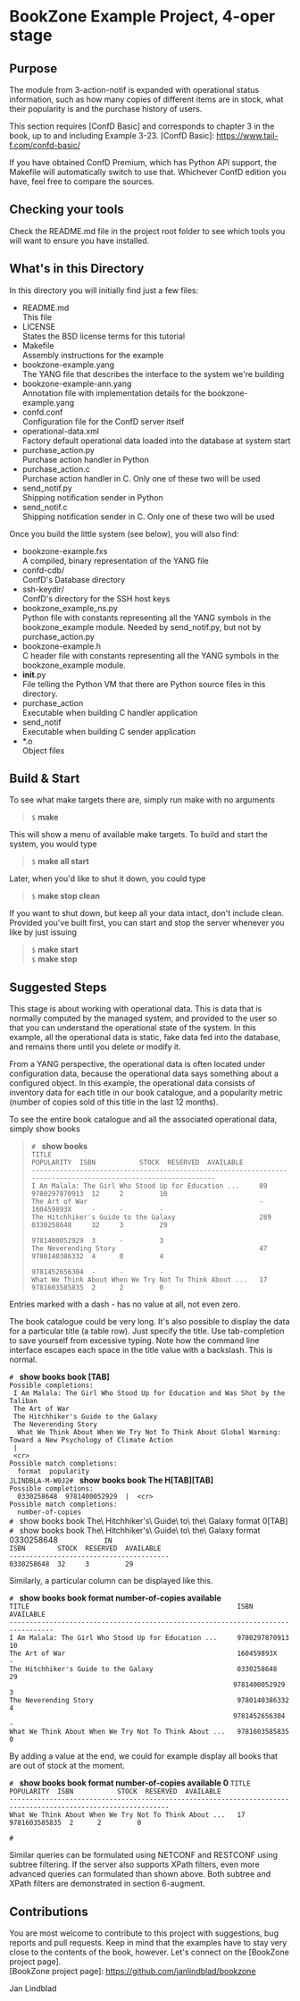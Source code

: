 BookZone Example Project, 4-oper stage
======================================

Purpose
-------

The module from 3-action-notif is expanded with operational status
information, such as how many copies of different items are in stock,
what their popularity is and the purchase history of users.

This section requires [ConfD Basic] and corresponds to chapter 3 in 
the book, up to and including Example 3-23. 
[ConfD Basic]: https://www.tail-f.com/confd-basic/

If you have obtained ConfD Premium, which has Python API support,
the Makefile will automatically switch to use that. Whichever ConfD
edition you have, feel free to compare the sources.


Checking your tools
-------------------

Check the README.md file in the project root folder to see which 
tools you will want to ensure you have installed.


What's in this Directory
------------------------

In this directory you will initially find just a few files:
  
* README.md               <br> This file
* LICENSE                 <br> States the BSD license terms for this 
                               tutorial
* Makefile                <br> Assembly instructions for the example
* bookzone-example.yang   <br> The YANG file that describes the 
                               interface to the system we're building
* bookzone-example-ann.yang<br> Annotation file with implementation
                               details for the bookzone-example.yang
* confd.conf              <br> Configuration file for the ConfD 
                               server itself
* operational-data.xml    <br> Factory default operational data 
                               loaded into the database at system 
                               start
* purchase_action.py      <br> Purchase action handler in Python
* purchase_action.c       <br> Purchase action handler in C.
                               Only one of these two will be used
* send_notif.py           <br> Shipping notification sender in Python
* send_notif.c            <br> Shipping notification sender in C.
                               Only one of these two will be used

Once you build the little system (see below), you will also find:

* bookzone-example.fxs    <br> A compiled, binary representation of 
                               the YANG file
* confd-cdb/              <br> ConfD's Database directory
* ssh-keydir/             <br> ConfD's directory for the SSH host 
                               keys
* bookzone_example_ns.py  <br> Python file with constants
                               representing all the YANG symbols in 
                               the bookzone_example module.
                               Needed by send_notif.py, but not by
                               purchase_action.py
* bookzone-example.h      <br> C header file with constants
                               representing all the YANG symbols in 
                               the bookzone_example module.
* __init__.py             <br> File telling the Python VM that there
                               are Python source files in this
                               directory.
* purchase_action         <br> Executable when building C handler
                               application
* send_notif              <br> Executable when building C sender
                               application
* \*.o                    <br> Object files


Build & Start
-------------

To see what make targets there are, simply run make with no arguments

> `$` **make**

This will show a menu of available make targets. To build and start 
the system, you would type

> `$` **make all start**

Later, when you'd like to shut it down, you could type

> `$` **make stop clean**

If you want to shut down, but keep all your data intact, don't 
include clean. Provided you've built first, you can start and stop 
the server whenever you like by just issuing

> `$` **make start**  
> `$` **make stop**  


Suggested Steps
---------------

This stage is about working with operational data. This is data that
is normally computed by the managed system, and provided to the user
so that you can understand the operational state of the system. In 
this example, all the operational data is static, fake data fed into 
the database, and remains there until you delete or modify it.

From a YANG perspective, the operational data is often located under
configuration data, because the operational data says something about
a configured object. In this example, the operational data consists 
of inventory data for each title in our book catalogue, and a
popularity metric (number of copies sold of this title in the last
12 months).

To see the entire book catalogue and all the associated operational
data, simply show books

> `# ` **show books**  
`TITLE                                                    POPULARITY  ISBN           STOCK  RESERVED  AVAILABLE`  
`--------------------------------------------------------------------------------------------------------------`  
`I Am Malala: The Girl Who Stood Up for Education ...     89          9780297870913  12     2         10`         
`The Art of War                                           -           160459893X     -      -         - `         
`The Hitchhiker's Guide to the Galaxy                     289         0330258648     32     3         29`         
`                                                                     9781400052929  3      -         3 `         
`The Neverending Story                                    47          9780140386332  4      0         4 `         
`                                                                     9781452656304  -      -         - `         
`What We Think About When We Try Not To Think About ...   17          9781603585835  2      2         0 `         

Entries marked with a dash - has no value at all, not even zero.

The book catalogue could be very long. It's also possible to display 
the data for a particular title (a table row). Just specify the 
title. Use tab-completion to save yourself from excessive typing. 
Note how the command line interface escapes each space in the title 
value with a backslash. This is normal.

`# ` **show books book [TAB]**  
`Possible completions:`  
`  I Am Malala: The Girl Who Stood Up for Education and Was Shot by the Taliban                                `  
`  The Art of War                                                                                              `  
`  The Hitchhiker's Guide to the Galaxy                                                                        `  
`  The Neverending Story                                                                                       `  
`  What We Think About When We Try Not To Think About Global Warming: Toward a New Psychology of Climate Action`  
`  |                                                                                                           `  
`  <cr>                                                                                                        `  
`Possible match completions:`  
`  format  popularity`  
`JLINDBLA-M-W0J2# ` **show books book The H[TAB][TAB]**  
`Possible completions:`  
`  0330258648  9781400052929  |  <cr>`  
`Possible match completions:`  
`  number-of-copies`  
`# ` show books book The\ Hitchhiker's\ Guide\ to\ the\ Galaxy format 0[TAB]
`# ` show books book The\ Hitchhiker's\ Guide\ to\ the\ Galaxy format 0330258648 
`            IN                          `  
`ISBN        STOCK  RESERVED  AVAILABLE  `  
`----------------------------------------`  
`0330258648  32     3         29         `  

Similarly, a particular column can be displayed like this.

`# ` **show books book format number-of-copies available**  
`TITLE                                                    ISBN           AVAILABLE`  
`---------------------------------------------------------------------------------`  
`I Am Malala: The Girl Who Stood Up for Education ...     9780297870913  10       `  
`The Art of War                                           160459893X     -        `  
`The Hitchhiker's Guide to the Galaxy                     0330258648     29       `  
`                                                         9781400052929  3        `  
`The Neverending Story                                    9780140386332  4        `  
`                                                         9781452656304  -        `  
`What We Think About When We Try Not To Think About ...   9781603585835  0        `  

By adding a value at the end, we could for example display all books 
that are out of stock at the moment.

`# ` **show books book format number-of-copies available 0**
`TITLE                                                    POPULARITY  ISBN           STOCK  RESERVED  AVAILABLE`  
`--------------------------------------------------------------------------------------------------------------`  
`What We Think About When We Try Not To Think About ...   17          9781603585835  2      2         0        `  
` `  
`# `  

Similar queries can be formulated using NETCONF and RESTCONF using 
subtree filtering. If the server also supports XPath filters, even 
more advanced queries can formulated than shown above. Both subtree
and XPath filters are demonstrated in section 6-augment.


Contributions
-------------

You are most welcome to contribute to this project with suggestions, 
bug reports and pull requests. Keep in mind that the examples have to 
stay very close to the contents of the book, however. Let's connect 
on the [BookZone project page].  
[BookZone project page]: https://github.com/janlindblad/bookzone

Jan Lindblad
